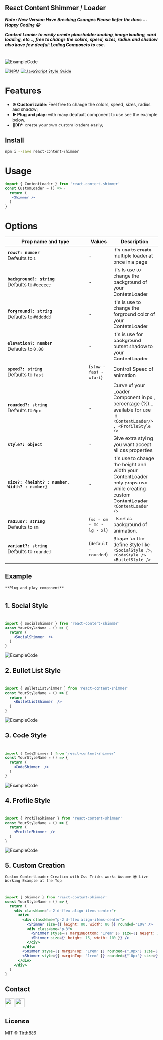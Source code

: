 ## React Content Shimmer / Loader

***<b> Note : New Version Have Breaking Changes Please Refer the docs ... Happy Coding 😀 </b>***
<br/>

***Content Loader to easily create placeholder loading, image loading, card loading, etc .., free to change the colors, speed, sizes, radius and shadow also have few deafult Loding Componets to use.***
#
![ExampleCode](https://raw.githubusercontent.com/Tirth886/contentLoader/main/ss/customizeLoader.gif)

[![NPM](https://img.shields.io/npm/v/react-content-shimmer.svg)](https://www.npmjs.com/package/react-content-shimmer) [![JavaScript Style Guide](https://img.shields.io/badge/code_style-standard-brightgreen.svg)](https://standardjs.com)

# Features

- ⚙ **Customizable:** Feel free to change the colors, speed, sizes, radius and shadow;
- ▶ **Plug and play:** with many deafault component to use see the example below.
- 📝**DIY:** create your own custom loaders easily;


## Install

```bash
npm i --save react-content-shimmer
```

# Usage

```jsx
import { ContentLoader } from 'react-content-shimmer'
const CustomLoader = () => {
  return (
   <Shimmer />
  )
}
```

# Options

| <div style="width:250px">Prop name and type</div>             | Values                | Description                                                                                                                                                                                                                                                                                         |
| ------------------------------------------------------------- | -------------------------- | --------------------------------------------------------------------------------------------------------------------------------------------------------------------------------------------------------------------------------------------------------------------------------------------------- |
| **`rows?: number`** <br/> Defaults to `1`             | - |  It's use to create multiple loader at once in a page |
| **`background?: string`** <br/> Defaults to `#eeeeee` | - | It's is use to change the background of your ContetnLoader|
| **`forground?: string`** <br/> Defaults to `#dddddd` | - | It's is use to change the forground color of your ContetnLoader|
| **`elevation?: number`** <br /> Defaults to `0.08`    | - | It's is use for background outset shadow to your ContentLoader|
| **`speed?: string`** <br /> Defaults to `fast`     | (`slow - fast - xfast`) | Controll Speed of animation|
| **`rounded?: string`** <br /> Defaults to `0px`       | - | Curve of your Loader Component in px , percentage (%)...<br/>available for use in `<ContentLoader/> , <ProfileStyle />`|
| **`style?: object`**        | - | Give extra styling you want accept all css properties <br/> |
| **`size?: {height? : number, Width? : number}`**  | - | It's use to change the height and width your ContentLoader </br> only props use while creating custom ContentLoader `<ContentLoader />`  |
| **`radius?: string`** <br /> Defaults to `sm`   | (`xs - sm - md - lg - xl`)  | Used as background of animation. |
| **`variant?: string`** <br /> Defaults to `rounded`| (`default - rounded`)| Shape for the define Style like <br/>`<SocialStyle />, <CodeStyle />,<BulletStyle />`|


## Example 
`**Plug and play component**`
#
## 1. **Social Style**
# 
```jsx
import { SocialShimmer } from 'react-content-shimmer'
const YourStyleName = () => {
  return (
    <SocialShimmer  />
  )
}
```
![ExampleCode](https://raw.githubusercontent.com/Tirth886/contentLoader/main/ss/socialStyle.png)

## 2. **Bullet List Style**
#
```jsx
import { BulletListShimmer } from 'react-content-shimmer'
const YourStyleName = () => {
  return (
    <BulletListShimmer  />
  )
}
```
![ExampleCode](https://raw.githubusercontent.com/Tirth886/contentLoader/main/ss/bulletStyle.png)

## 3. **Code Style**
#
```jsx
import { CodeShimmer } from 'react-content-shimmer'
const YourStyleName = () => {
  return (
    <CodeShimmer  />
  )
}
```
![ExampleCode](https://raw.githubusercontent.com/Tirth886/contentLoader/main/ss/codeStyle.png)

## 4. **Profile Style**
#
```jsx
import { ProfileShimmer } from 'react-content-shimmer'
const YourStyleName = () => {
  return (
    <ProfileShimmer  />
  )
}
```
![ExampleCode](https://raw.githubusercontent.com/Tirth886/contentLoader/main/ss/profileStyle.png)


## 5. **Custom Creation**
`Custom ContentLoader Creation with Css Tricks works Awsome 😎 Live Working Example at the Top`
#
```jsx
import { Shimmer } from 'react-content-shimmer'
const YourStyleName = () => {
  return (
    <div className="p-2 d-flex align-items-center">
      <div>
        <div className="p-2 d-flex align-items-center">
          <Shimmer size={{ height: 80, width: 80 }} rounded="10%" />
          <div className="p-3">
            <Shimmer style={{ marginBottom: "1rem" }} size={{ height: 15, width: 200 }} />
            <Shimmer size={{ height: 15, width: 100 }} />
          </div>
        </div>
        <Shimmer style={{ marginTop: "1rem" }} rounded={"10px"} size={{ height: 15, width: 350 }} />
        <Shimmer style={{ marginTop: "1rem" }} rounded={"10px"} size={{ height: 15, width: 350 }} />
      </div>
    </div>
  )
}
```
## Contact
<a href="https://www.linkedin.com/in/tirthjain886/"><img src="https://static-exp1.licdn.com/sc/h/al2o9zrvru7aqj8e1x2rzsrca" height="30" width="30"/></a>
<a href="https://www.instagram.com/tirth.jain886/"><img src="https://www.instagram.com/static/images/ico/favicon-192.png/68d99ba29cc8.png" height="30" width="30"/></a>

## License

MIT © [Tirth886](https://github.com/Tirth886)
